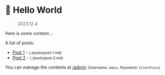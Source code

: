 # 👋 Hello World

> 2023.12.4

Here is some content...

A list of posts:
- [Post 1](./posts/post-1.md) - <small>(./posts/post-1.md)</small>
- [Post 2](./posts/post-2.md) - <small>(./posts/post-2.md)</small>

You can manage the contents at <a target="_blank" href="../admin">/admin</a>
<small>(Username: `admin`, Password: `SilentPress`)</small>
